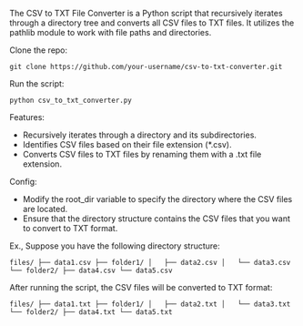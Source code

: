The CSV to TXT File Converter is a Python script that recursively iterates through a directory tree and converts all CSV files to TXT files. It utilizes the pathlib module to work with file paths and directories.

Clone the repo:

``git clone https://github.com/your-username/csv-to-txt-converter.git``

Run the script:

``python csv_to_txt_converter.py``

Features:

- Recursively iterates through a directory and its subdirectories.
- Identifies CSV files based on their file extension (*.csv).
- Converts CSV files to TXT files by renaming them with a .txt file extension.

Config:

- Modify the root_dir variable to specify the directory where the CSV files are located.
- Ensure that the directory structure contains the CSV files that you want to convert to TXT format.

Ex., Suppose you have the following directory structure:

``files/
    ├── data1.csv
    ├── folder1/
    │   ├── data2.csv
    │   └── data3.csv
    └── folder2/
        ├── data4.csv
        └── data5.csv
``

After running the script, the CSV files will be converted to TXT format:

``files/
    ├── data1.txt
    ├── folder1/
    │   ├── data2.txt
    │   └── data3.txt
    └── folder2/
        ├── data4.txt
        └── data5.txt
``
